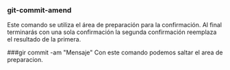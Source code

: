### git-commit-amend
Este comando se utiliza el área de preparación para la confirmación.
Al final terminarás con una sola confirmación la segunda confirmación
reemplaza el resultado de la primera.

###gir commit -am "Mensaje"
Con este comando podemos saltar el area de preparacion.